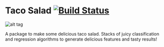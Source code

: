 Taco Salad [![Build Status](https://travis-ci.org/mbrner/taco_salad.svg?branch=master)](https://travis-ci.org/mbrner/taco_salad)
=======================
![alt tag](https://github.com/mbrner/taco_salat/raw/master/TacoSalad.png)

A package to make some delicious taco salad. Stacks of juicy classification and regression algorithms to generate delicious features and tasty results!
